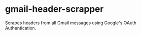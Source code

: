 # gmail-header-scrapper
Scrapes headers from all Gmail messages using Google's OAuth Authentication.
